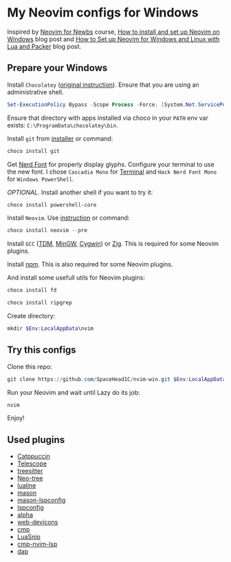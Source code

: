 # My Neovim configs for Windows

Inspired by [Neovim for Newbs](https://www.youtube.com/playlist?list=PLsz00TDipIffreIaUNk64KxTIkQaGguqn) course, [How to install and set up Neovim on Windows](https://blog.nikfp.com/how-to-install-and-set-up-neovim-on-windows) blog post and [How to Set up Neovim for Windows and Linux with Lua and Packer](https://dev.to/slydragonn/how-to-set-up-neovim-for-windows-and-linux-with-lua-and-packer-2391) blog post.

## Prepare your Windows

Install `Chocolatey` ([original instruction](https://chocolatey.org/install)). Ensure that you are using an administrative shell.

```powershell
Set-ExecutionPolicy Bypass -Scope Process -Force; [System.Net.ServicePointManager]::SecurityProtocol = [System.Net.ServicePointManager]::SecurityProtocol -bor 3072; iex ((New-Object System.Net.WebClient).DownloadString('https://community.chocolatey.org/install.ps1'))
```

Ensure that directory with apps installed via choco in your `PATH` env var exists: `C:\ProgramData\chocolatey\bin`.

Install `git` from [installer](https://git-scm.com/download/win) or command:

```powershell
choco install git
```

Get [Nerd Font](https://www.nerdfonts.com/font-downloads) for properly display glyphs. Configure your terminal to use the new font. I chose `Cascadia Mono` for [Terminal](https://www.microsoft.com/store/productId/9N0DX20HK701?ocid=pdpshare) and `Hack Nerd Font Mono` for `Windows PowerShell`.

*OPTIONAL.* Install another shell if you want to try it:

```powershell
choco install powershell-core
```

Install `Neovim`. Use [instruction](https://github.com/neovim/neovim/blob/master/INSTALL.md) or command:

```powershell
choco install neovim --pre
```

Install `GCC` ([TDM](https://jmeubank.github.io/tdm-gcc/download/), [MinGW](https://www.mingw-w64.org/), [Cygwin](https://sourceware.org/cygwin/)) or [Zig](https://ziglang.org/learn/getting-started/). This is required for some Neovim plugins.

Install [npm](https://docs.npmjs.com/downloading-and-installing-node-js-and-npm#using-a-node-version-manager-to-install-nodejs-and-npm). This is also required for some Neovim plugins.

And install some usefull utils for Neovim plugins:

```powershell
choco install fd

choco install ripgrep
```

Create directory:

```powershell
mkdir $Env:LocalAppData\nvim
```

## Try this configs

Clone this repo:

```powershell
git clone https://github.com/SpaceHead1C/nvim-win.git $Env:LocalAppData\nvim\
```

Run your Neovim and wait until Lazy do its job:

```powershell
nvim
```

Enjoy!

## Used plugins

- [Catppuccin](https://github.com/catppuccin/nvim)
- [Telescope](https://github.com/nvim-telescope/telescope.nvim)
- [treesitter](https://github.com/nvim-treesitter/nvim-treesitter)
- [Neo-tree](https://github.com/nvim-neo-tree/neo-tree.nvim)
- [lualine](https://github.com/nvim-lualine/lualine.nvim)
- [mason](https://github.com/williamboman/mason.nvim)
- [mason-lspconfig](https://github.com/williamboman/mason-lspconfig.nvim)
- [lspconfig](https://github.com/neovim/nvim-lspconfig)
- [alpha](https://github.com/goolord/alpha-nvim)
- [web-devicons](https://github.com/nvim-tree/nvim-web-devicons)
- [cmp](https://github.com/hrsh7th/nvim-cmp)
- [LuaSnip](https://github.com/L3MON4D3/LuaSnip)
- [cmp-nvim-lsp](https://github.com/hrsh7th/cmp-nvim-lsp)
- [dap](https://github.com/mfussenegger/nvim-dap)
